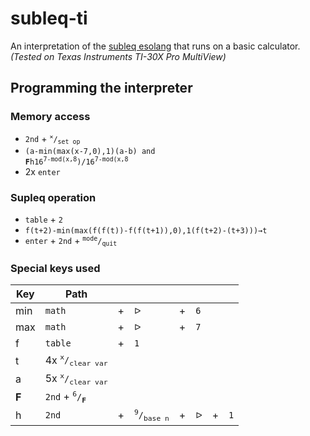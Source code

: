 # subleq-ti
An interpretation of the [subleq esolang](https://esolangs.org/wiki/Subleq) that runs on a basic calculator.
_(Tested on Texas Instruments TI-30X Pro MultiView)_


## Programming the interpreter

### Memory access
- `2nd` + <code><sup>⨯</sup>/<sub>set op</sub></code>
- <code>(a-min(max(x-7,0),1)(a-b) and <b>F</b>h16<sup>7-mod(x,8</sup>)/16<sup>7-mod(x,8</sup></code>
- 2x `enter`

### Supleq operation 
- `table` + `2`
- <code>f(t+2)-min(max(f(f(t))-f(f(t+1)),0),1(f(t+2)-(t+3)))→t</code>
- `enter` + `2nd` + <code><sup>mode</sup>/<sub>quit</sub></code>

### Special keys used
|Key|Path|||||||
|-|-|-|-|-|-|-|-|
|min|`math`|+|`ᐅ`|+|`6`|
|max|`math`|+|`ᐅ`|+|`7`|
|f|`table`|+|`1`|
|t|4x <code><sup>x</sup>/<sub>clear var</sub></code>|
|a|5x <code><sup>x</sup>/<sub>clear var</sub></code>|
|**F**|`2nd` + <code><sup>6</sup>/<sub>**F**</sub></code>|
|h|`2nd`|+|<code><sup>9</sup>/<sub>base n</sub></code>|+|`ᐅ`|+|`1`|